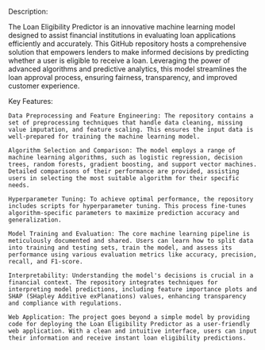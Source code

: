 Description:

The Loan Eligibility Predictor is an innovative machine learning model designed to assist financial institutions in evaluating loan applications efficiently and accurately. This GitHub repository hosts a comprehensive solution that empowers lenders to make informed decisions by predicting whether a user is eligible to receive a loan. Leveraging the power of advanced algorithms and predictive analytics, this model streamlines the loan approval process, ensuring fairness, transparency, and improved customer experience.

Key Features:

    Data Preprocessing and Feature Engineering: The repository contains a set of preprocessing techniques that handle data cleaning, missing value imputation, and feature scaling. This ensures the input data is well-prepared for training the machine learning model.

    Algorithm Selection and Comparison: The model employs a range of machine learning algorithms, such as logistic regression, decision trees, random forests, gradient boosting, and support vector machines. Detailed comparisons of their performance are provided, assisting users in selecting the most suitable algorithm for their specific needs.

    Hyperparameter Tuning: To achieve optimal performance, the repository includes scripts for hyperparameter tuning. This process fine-tunes algorithm-specific parameters to maximize prediction accuracy and generalization.

    Model Training and Evaluation: The core machine learning pipeline is meticulously documented and shared. Users can learn how to split data into training and testing sets, train the model, and assess its performance using various evaluation metrics like accuracy, precision, recall, and F1-score.

    Interpretability: Understanding the model's decisions is crucial in a financial context. The repository integrates techniques for interpreting model predictions, including feature importance plots and SHAP (SHapley Additive exPlanations) values, enhancing transparency and compliance with regulations.

    Web Application: The project goes beyond a simple model by providing code for deploying the Loan Eligibility Predictor as a user-friendly web application. With a clean and intuitive interface, users can input their information and receive instant loan eligibility predictions.
